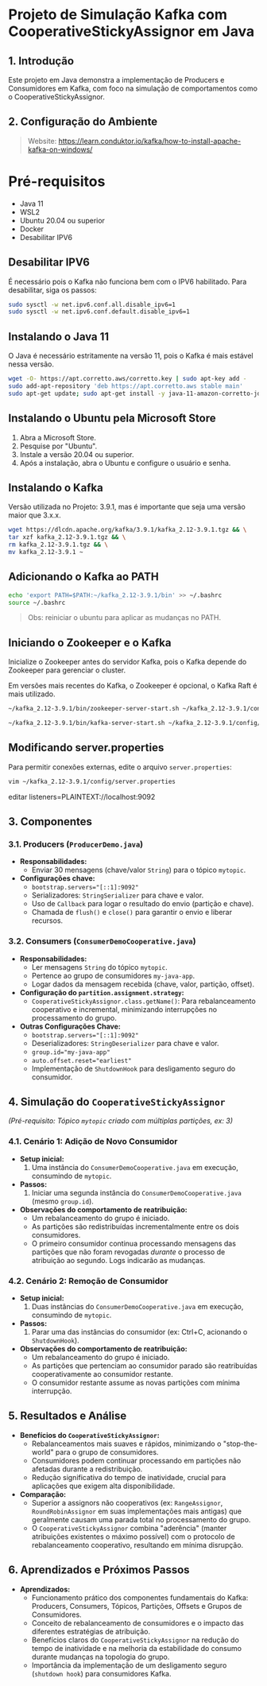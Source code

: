 # Projeto de Simulação Kafka com CooperativeStickyAssignor em Java

## 1. Introdução

Este projeto em Java demonstra a implementação de Producers e Consumidores em Kafka, com foco na simulação de
comportamentos como o CooperativeStickyAssignor.

## 2. Configuração do Ambiente

> Website: https://learn.conduktor.io/kafka/how-to-install-apache-kafka-on-windows/

# Pré-requisitos

- Java 11
- WSL2
- Ubuntu 20.04 ou superior
- Docker
- Desabilitar IPV6

## Desabilitar IPV6

É necessário pois o Kafka não funciona bem com o IPV6 habilitado. Para desabilitar, siga os passos:

```sh
sudo sysctl -w net.ipv6.conf.all.disable_ipv6=1
sudo sysctl -w net.ipv6.conf.default.disable_ipv6=1
```

## Instalando o Java 11

O Java é necessário estritamente na versão 11, pois o Kafka é mais estável nessa versão.

```sh
wget -O- https://apt.corretto.aws/corretto.key | sudo apt-key add - 
sudo add-apt-repository 'deb https://apt.corretto.aws stable main'
sudo apt-get update; sudo apt-get install -y java-11-amazon-corretto-jdk
```

## Instalando o Ubuntu pela Microsoft Store

1. Abra a Microsoft Store.
2. Pesquise por "Ubuntu".
3. Instale a versão 20.04 ou superior.
4. Após a instalação, abra o Ubuntu e configure o usuário e senha.

## Instalando o Kafka

Versão utilizada no Projeto: 3.9.1, mas é importante que seja uma versão maior que 3.x.x.

```sh
wget https://dlcdn.apache.org/kafka/3.9.1/kafka_2.12-3.9.1.tgz && \
tar xzf kafka_2.12-3.9.1.tgz && \
rm kafka_2.12-3.9.1.tgz && \
mv kafka_2.12-3.9.1 ~
```

## Adicionando o Kafka ao PATH

```sh
echo 'export PATH=$PATH:~/kafka_2.12-3.9.1/bin' >> ~/.bashrc
source ~/.bashrc
```

> Obs: reiniciar o ubuntu para aplicar as mudanças no PATH.

## Iniciando o Zookeeper e o Kafka

Inicialize o Zookeeper antes do servidor Kafka, pois o Kafka depende do Zookeeper para gerenciar o cluster.

Em versões mais recentes do Kafka, o Zookeeper é opcional, o Kafka Raft é mais utilizado.

```sh
~/kafka_2.12-3.9.1/bin/zookeeper-server-start.sh ~/kafka_2.12-3.9.1/config/zookeeper.properties
```

```sh
~/kafka_2.12-3.9.1/bin/kafka-server-start.sh ~/kafka_2.12-3.9.1/config/server.properties
```

## Modificando server.properties

Para permitir conexões externas, edite o arquivo `server.properties`:

```sh
vim ~/kafka_2.12-3.9.1/config/server.properties
```

editar listeners=PLAINTEXT://localhost:9092

## 3. Componentes

### 3.1. Producers (`ProducerDemo.java`)

* **Responsabilidades:**
    * Enviar 30 mensagens (chave/valor `String`) para o tópico `mytopic`.
* **Configurações chave:**
    * `bootstrap.servers="[::1]:9092"`
    * Serializadores: `StringSerializer` para chave e valor.
    * Uso de `Callback` para logar o resultado do envio (partição e chave).
    * Chamada de `flush()` e `close()` para garantir o envio e liberar recursos.

### 3.2. Consumers (`ConsumerDemoCooperative.java`)

* **Responsabilidades:**
    * Ler mensagens `String` do tópico `mytopic`.
    * Pertence ao grupo de consumidores `my-java-app`.
    * Logar dados da mensagem recebida (chave, valor, partição, offset).
* **Configuração do `partition.assignment.strategy`:**
    * `CooperativeStickyAssignor.class.getName()`: Para rebalanceamento cooperativo e incremental, minimizando
      interrupções no processamento do grupo.
* **Outras Configurações Chave:**
    * `bootstrap.servers="[::1]:9092"`
    * Deserializadores: `StringDeserializer` para chave e valor.
    * `group.id="my-java-app"`
    * `auto.offset.reset="earliest"`
    * Implementação de `ShutdownHook` para desligamento seguro do consumidor.

## 4. Simulação do `CooperativeStickyAssignor`

*(Pré-requisito: Tópico `mytopic` criado com múltiplas partições, ex: 3)*

### 4.1. Cenário 1: Adição de Novo Consumidor

* **Setup inicial:**
    1. Uma instância do `ConsumerDemoCooperative.java` em execução, consumindo de `mytopic`.
* **Passos:**
    1. Iniciar uma segunda instância do `ConsumerDemoCooperative.java` (mesmo `group.id`).
* **Observações do comportamento de reatribuição:**
    * Um rebalanceamento do grupo é iniciado.
    * As partições são redistribuídas incrementalmente entre os dois consumidores.
    * O primeiro consumidor continua processando mensagens das partições que não foram revogadas *durante* o processo de
      atribuição ao segundo. Logs indicarão as mudanças.

### 4.2. Cenário 2: Remoção de Consumidor

* **Setup inicial:**
    1. Duas instâncias do `ConsumerDemoCooperative.java` em execução, consumindo de `mytopic`.
* **Passos:**
    1. Parar uma das instâncias do consumidor (ex: Ctrl+C, acionando o `ShutdownHook`).
* **Observações do comportamento de reatribuição:**
    * Um rebalanceamento do grupo é iniciado.
    * As partições que pertenciam ao consumidor parado são reatribuídas cooperativamente ao consumidor restante.
    * O consumidor restante assume as novas partições com mínima interrupção.

## 5. Resultados e Análise

* **Benefícios do `CooperativeStickyAssignor`:**
    * Rebalanceamentos mais suaves e rápidos, minimizando o "stop-the-world" para o grupo de consumidores.
    * Consumidores podem continuar processando em partições não afetadas durante a redistribuição.
    * Redução significativa do tempo de inatividade, crucial para aplicações que exigem alta disponibilidade.
* **Comparação:**
    * Superior a assignors não cooperativos (ex: `RangeAssignor`, `RoundRobinAssignor` em suas implementações mais
      antigas) que geralmente causam uma parada total no processamento do grupo.
    * O `CooperativeStickyAssignor` combina "aderência" (manter atribuições existentes o máximo possível) com o
      protocolo de rebalanceamento cooperativo, resultando em mínima disrupção.

## 6. Aprendizados e Próximos Passos

* **Aprendizados:**
    * Funcionamento prático dos componentes fundamentais do Kafka: Producers, Consumers, Tópicos, Partições, Offsets e
      Grupos de Consumidores.
    * Conceito de rebalanceamento de consumidores e o impacto das diferentes estratégias de atribuição.
    * Benefícios claros do `CooperativeStickyAssignor` na redução do tempo de inatividade e na melhoria da estabilidade
      do consumo durante mudanças na topologia do grupo.
    * Importância da implementação de um desligamento seguro (`shutdown hook`) para consumidores Kafka.